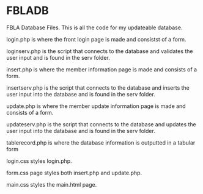 # FBLADB
FBLA Database Files.
This is all the code for my updateable database.

login.php is where the front login page is made and consistst of a form.

loginserv.php is the script that connects to the database and validates the user input and is found in the serv folder.

insert.php is where the member information page is made and consists of a form.

insertserv.php is the script that connects to the database and inserts the user input into the database and is found in the serv folder.

update.php is where the member update information page is made and consists of a form.

updateserv.php is the script that connects to the database and updates the user input into the database and is found in the serv folder.

tablerecord.php is where the database information is outputted in a tabular form

login.css styles login.php.

form.css page styles both insert.php and update.php.

main.css styles the main.html page.
